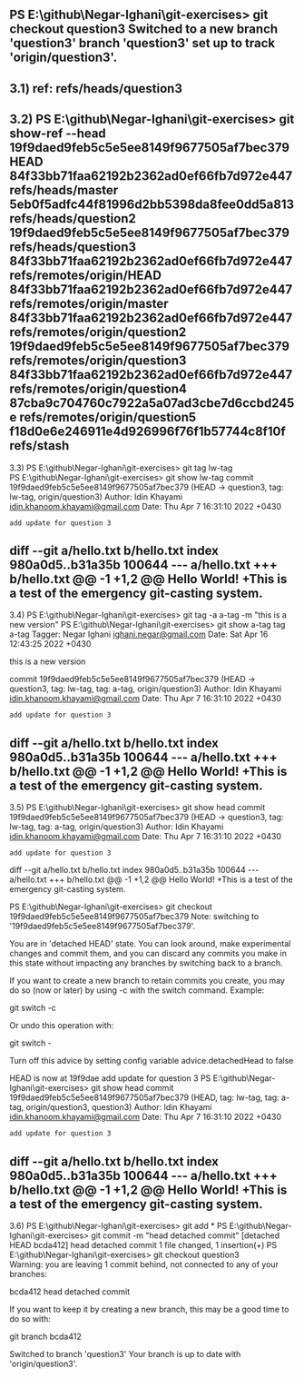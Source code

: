 PS E:\github\Negar-Ighani\git-exercises> git checkout question3
Switched to a new branch 'question3'
branch 'question3' set up to track 'origin/question3'.
-----------------------------------------------------------------------------------------------------------------------------------------------------------------------
3.1)
ref: refs/heads/question3
-----------------------------------------------------------------------------------------------------------------------------------------------------------------------
3.2)
PS E:\github\Negar-Ighani\git-exercises> git show-ref --head
19f9daed9feb5c5e5ee8149f9677505af7bec379 HEAD
84f33bb71faa62192b2362ad0ef66fb7d972e447 refs/heads/master
5eb0f5adfc44f81996d2bb5398da8fee0dd5a813 refs/heads/question2
19f9daed9feb5c5e5ee8149f9677505af7bec379 refs/heads/question3
84f33bb71faa62192b2362ad0ef66fb7d972e447 refs/remotes/origin/HEAD
84f33bb71faa62192b2362ad0ef66fb7d972e447 refs/remotes/origin/master
84f33bb71faa62192b2362ad0ef66fb7d972e447 refs/remotes/origin/question2
19f9daed9feb5c5e5ee8149f9677505af7bec379 refs/remotes/origin/question3
84f33bb71faa62192b2362ad0ef66fb7d972e447 refs/remotes/origin/question4
87cba9c704760c7922a5a07ad3cbe7d6ccbd245e refs/remotes/origin/question5
f18d0e6e246911e4d926996f76f1b57744c8f10f refs/stash
-----------------------------------------------------------------------------------------------------------------------------------------------------------------------
3.3)
PS E:\github\Negar-Ighani\git-exercises> git tag lw-tag          
PS E:\github\Negar-Ighani\git-exercises> git show lw-tag
commit 19f9daed9feb5c5e5ee8149f9677505af7bec379 (HEAD -> question3, tag: lw-tag, origin/question3)
Author: Idin Khayami <idin.khanoom.khayami@gmail.com>
Date:   Thu Apr 7 16:31:10 2022 +0430

    add update for question 3

diff --git a/hello.txt b/hello.txt
index 980a0d5..b31a35b 100644
--- a/hello.txt
+++ b/hello.txt
@@ -1 +1,2 @@
 Hello World!
+This is a test of the emergency git-casting system.
-----------------------------------------------------------------------------------------------------------------------------------------------------------------------
3.4)
PS E:\github\Negar-Ighani\git-exercises> git tag -a a-tag -m "this is a new version"
PS E:\github\Negar-Ighani\git-exercises> git show a-tag
tag a-tag
Tagger: Negar Ighani <ighani.negar@gmail.com>
Date:   Sat Apr 16 12:43:25 2022 +0430

this is a new version

commit 19f9daed9feb5c5e5ee8149f9677505af7bec379 (HEAD -> question3, tag: lw-tag, tag: a-tag, origin/question3)
Author: Idin Khayami <idin.khanoom.khayami@gmail.com>
Date:   Thu Apr 7 16:31:10 2022 +0430

    add update for question 3

diff --git a/hello.txt b/hello.txt
index 980a0d5..b31a35b 100644
--- a/hello.txt
+++ b/hello.txt
@@ -1 +1,2 @@
 Hello World!
+This is a test of the emergency git-casting system.
-----------------------------------------------------------------------------------------------------------------------------------------------------------------------
3.5)
PS E:\github\Negar-Ighani\git-exercises> git show head
commit 19f9daed9feb5c5e5ee8149f9677505af7bec379 (HEAD -> question3, tag: lw-tag, tag: a-tag, origin/question3)
Author: Idin Khayami <idin.khanoom.khayami@gmail.com>
Date:   Thu Apr 7 16:31:10 2022 +0430

    add update for question 3

diff --git a/hello.txt b/hello.txt
index 980a0d5..b31a35b 100644
--- a/hello.txt
+++ b/hello.txt
@@ -1 +1,2 @@
 Hello World!
+This is a test of the emergency git-casting system.

PS E:\github\Negar-Ighani\git-exercises> git checkout 19f9daed9feb5c5e5ee8149f9677505af7bec379
Note: switching to '19f9daed9feb5c5e5ee8149f9677505af7bec379'.

You are in 'detached HEAD' state. You can look around, make experimental
changes and commit them, and you can discard any commits you make in this
state without impacting any branches by switching back to a branch.

If you want to create a new branch to retain commits you create, you may
do so (now or later) by using -c with the switch command. Example:

  git switch -c <new-branch-name>

Or undo this operation with:

  git switch -

Turn off this advice by setting config variable advice.detachedHead to false

HEAD is now at 19f9dae add update for question 3
PS E:\github\Negar-Ighani\git-exercises> git show head
commit 19f9daed9feb5c5e5ee8149f9677505af7bec379 (HEAD, tag: lw-tag, tag: a-tag, origin/question3, question3)
Author: Idin Khayami <idin.khanoom.khayami@gmail.com>
Date:   Thu Apr 7 16:31:10 2022 +0430

    add update for question 3

diff --git a/hello.txt b/hello.txt
index 980a0d5..b31a35b 100644
--- a/hello.txt
+++ b/hello.txt
@@ -1 +1,2 @@
 Hello World!
+This is a test of the emergency git-casting system.
-----------------------------------------------------------------------------------------------------------------------------------------------------------------------
3.6)
PS E:\github\Negar-Ighani\git-exercises> git add *
PS E:\github\Negar-Ighani\git-exercises> git commit -m "head detached commit"
[detached HEAD bcda412] head detached commit
 1 file changed, 1 insertion(+)
PS E:\github\Negar-Ighani\git-exercises>  git checkout question3                               
Warning: you are leaving 1 commit behind, not connected to
any of your branches:

  bcda412 head detached commit

If you want to keep it by creating a new branch, this may be a good time
to do so with:

 git branch <new-branch-name> bcda412

Switched to branch 'question3'
Your branch is up to date with 'origin/question3'.

